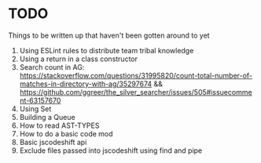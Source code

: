 # TODO
Things to be written up that haven't been gotten around to yet

1. Using ESLint rules to distribute team tribal knowledge
1. Using a return in a class constructor
1. Search count in AG: https://stackoverflow.com/questions/31995820/count-total-number-of-matches-in-directory-with-ag/35297674 && https://github.com/ggreer/the_silver_searcher/issues/505#issuecomment-63157670
1. Using Set
1. Building a Queue
1. How to read AST-TYPES
1. How to do a basic code mod
1. Basic jscodeshift api
1. Exclude files passed into jscodeshift using find and pipe
